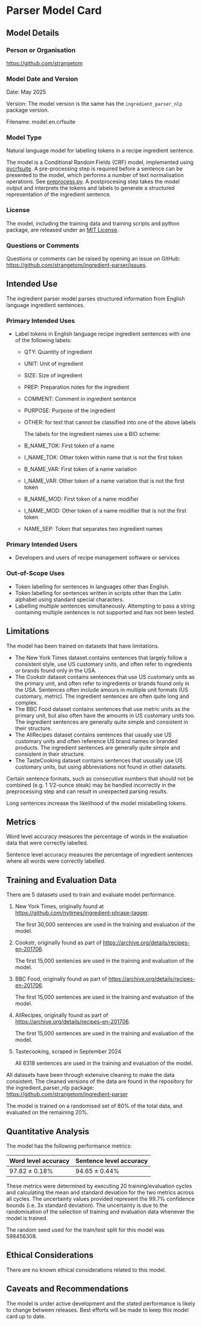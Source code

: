 # Parser Model Card

## Model Details

### Person or Organisation

<https://github.com/strangetom>

### Model Date and Version

Date: May 2025

Version: The model version is the same has the `ingredient_parser_nlp` package version.

Filename: model.en.crfsuite

### Model Type

Natural language model for labelling tokens in a recipe ingredient sentence.

The model is a Conditional Random Fields (CRF) model, implemented using [pycrfsuite](https://github.com/scrapinghub/python-crfsuite). A pre-processing step is required before a sentence can be presented to the model, which performs a number of text normalisation operations. See [preprocess.py](https://github.com/strangetom/ingredient-parser/blob/master/ingredient_parser/en/preprocess.py). A postprocesing step takes the model output and interprets the tokens and labels to generate a structured representation of the ingredient sentence.

### License

The model, including the training data and training scripts and python package, are released under an [MIT License](https://github.com/strangetom/ingredient-parser/blob/master/LICENSE).

### Questions or Comments

Questions or comments can be raised by opening an issue on GitHub: https://github.com/strangetom/ingredient-parser/issues.

## Intended Use

The ingredient parser model parses structured information from English language ingredient sentences.

### Primary Intended Uses

- Label tokens in English language recipe ingredient sentences with one of the following labels:
  - QTY: Quantity of ingredient
  - UNIT: Unit of ingredient
  - SIZE: Size of ingredient
  - PREP: Preparation notes for the ingredient
  - COMMENT: Comment in ingredient sentence
  - PURPOSE: Purpose of the ingredient
  - OTHER: for text that cannot be classified into one of the above labels

    The labels for the ingredient names use a BIO scheme:
  
  - B_NAME_TOK: First token of a name
  
  - I_NAME_TOK: Other token within name that is not the first token
  
  - B_NAME_VAR: First token of a name variation
  
  - I_NAME_VAR: Other token of a name variation that is not the first token
  
  - B_NAME_MOD: First token of a name modifier
  
  - I_NAME_MOD: Other token of a name modifier that is not the first token
  
  - NAME_SEP: Token that separates two ingredient names

### Primary Intended Users

- Developers and users of recipe management software or services

### Out-of-Scope Uses

- Token labelling for sentences in languages other than English.
- Token labelling for sentences written in scripts other than the Latin alphabet using standard special characters.
- Labelling multiple sentences simultaneously. Attempting to pass a string containing multiple sentences is not supported and has not been tested.

## Limitations

The model has been trained on datasets that have limitations.

- The New York Times dataset contains sentences that largely follow a consistent style, use US customary units, and often refer to ingredients or brands found only in the USA.
- The Cookstr dataset contains sentences that use US customary units as the primary unit, and often refer to ingredients or brands found only in the USA. Sentences often include amours in multiple unit formats (US customary, metric). The ingredient sentences are often quite long and complex.
- The BBC Food dataset contains sentences that use metric units as the primary unit, but also often have the amounts in US customary units too. The ingredient sentences are generally quite simple and consistent in their structure.
- The AllRecipes dataset contains sentences that usually use US customary units and often reference US brand names or branded products. The ingredient sentences are generally quite simple and consistent in their structure.
- The TasteCooking dataset contains sentences that ususally use US customary units, but using abbreviations not found in other datasets.

Certain sentence formats, such as consecutive numbers that should not be combined (e.g. 1 1/2-ounce steak) may be handled incorrectly in the preprocessing step and can result in unexpected parsing results. 

Long sentences increase the likelihood of the model mislabelling tokens.

## Metrics

Word level accuracy measures the percentage of words in the evaluation data that were correctly labelled.

Sentence level accuracy measures the percentage of ingredient sentences where all words were correctly labelled.

## Training and Evaluation Data

There are 5 datasets used to train and evaluate model performance.

1. New York Times, originally found at https://github.com/nytimes/ingredient-phrase-tagger.

   The first 30,000 sentences are used in the training and evaluation of the model.

2. Cookstr, originally found as part of https://archive.org/details/recipes-en-201706.

   The first 15,000 sentences are used in the training and evaluation of the model.

3. BBC Food, originally found as part of https://archive.org/details/recipes-en-201706.

   The first 15,000 sentences are used in the training and evaluation of the model.

4. AllRecipes, originally found as part of https://archive.org/details/recipes-en-201706.

   The first 15,000 sentences are used in the training and evaluation of the model.

5. Tastecooking, scraped in September 2024

   All 6318 sentences are used in the training and evaluation of the model.


All datasets have been through extensive cleaning to make the data consistent. The cleaned versions of the data are found in the repository for the ingredient_parser_nlp package: https://github.com/strangetom/ingredient-parser

The model is trained on a randomised set of 80% of the total data, and evaluated on the remaining 20%.

## Quantitative Analysis

The model has the following performance metrics:

| Word level accuracy | Sentence level accuracy |
| ------------------- | ----------------------- |
| 97.82 ± 0.18%       | 94.65 ± 0.44%           |

These metrics were determined by executing 20 training/evaluation cycles and calculating the mean and standard deviation for the two metrics across all cycles. The uncertainty values provided represent the 99.7% confidence bounds (i.e. 3x standard deviation). The uncertainty is due to the randomisation of the selection of training and evaluation data whenever the model is trained.

The random seed used for the train/test split for this model was 598456308.

## Ethical Considerations

There are no known ethical considerations related to this model.

## Caveats and Recommendations

The model is under active development and the stated performance is likely to change between releases. Best efforts will be made to keep this model card up to date.